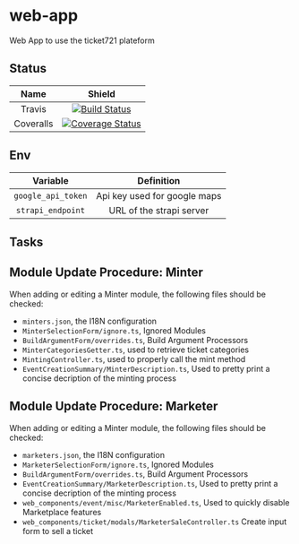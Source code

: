 # web-app
Web App to use the ticket721 plateform

## Status

| Name | Shield |
| :---: | :----: |
| Travis | [![Build Status](https://travis-ci.org/ticket721/web-app.svg?branch=develop)](https://travis-ci.org/ticket721/web-app) |
| Coveralls | [![Coverage Status](https://coveralls.io/repos/github/ticket721/web-app/badge.svg?branch=develop)](https://coveralls.io/github/ticket721/web-app?branch=develop) |

## Env

| Variable | Definition |
| :------: | :--------: |
| `google_api_token` | Api key used for google maps |
| `strapi_endpoint` | URL of the strapi server |

## Tasks

## Module Update Procedure: Minter

When adding or editing a Minter module, the following files should be checked:

* `minters.json`, the I18N configuration
* `MinterSelectionForm/ignore.ts`, Ignored Modules
* `BuildArgumentForm/overrides.ts`, Build Argument Processors
* `MinterCategoriesGetter.ts`, used to retrieve ticket categories
* `MintingController.ts`, used to properly call the mint method
* `EventCreationSummary/MinterDescription.ts`, Used to pretty print a concise decription of the minting process

## Module Update Procedure: Marketer

When adding or editing a Minter module, the following files should be checked:

* `marketers.json`, the I18N configuration
* `MarketerSelectionForm/ignore.ts`, Ignored Modules
* `BuildArgumentForm/overrides.ts`, Build Argument Processors
* `EventCreationSummary/MarketerDescription.ts`, Used to pretty print a concise decription of the minting process
* `web_components/event/misc/MarketerEnabled.ts`, Used to quickly disable Marketplace features
* `web_components/ticket/modals/MarketerSaleController.ts` Create input form to sell a ticket


